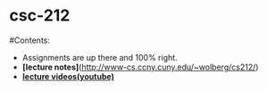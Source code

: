 # csc-212
#Contents:
  * Assignments are up there and 100% right.
  * **[lecture notes]**(http://www-cs.ccny.cuny.edu/~wolberg/cs212/)
  * **[lecture videos(youtube)](https://www.youtube.com/playlist?list=PLdiDFxrrPpy3FPx50EWHFuN7E7UbxdOb8)**
